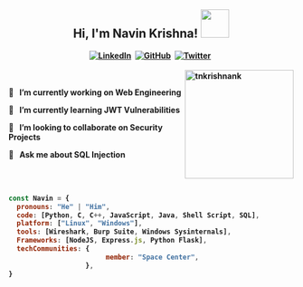 <h2 align="center"><b>Hi, I'm Navin Krishna! <img src="https://media.giphy.com/media/mGcNjsfWAjY5AEZNw6/giphy.gif" width="50"></h2>

<div align="center">
<a href="https://www.linkedin.com/in/tnkrishnank/"><img src="https://img.shields.io/badge/LINKEDIN-0A66C2?logo=Linkedin&style=for-the-badge&logoColor=white" alt="LinkedIn"/></a>&nbsp;
<a href="https://www.github.com/tnkrishnank/"><img src="https://img.shields.io/badge/GITHUB-333333?logo=github&style=for-the-badge&logoColor=white" alt="GitHub"/></a>&nbsp;
<a href="https://www.twitter.com/tnkrishnank/"><img src="https://img.shields.io/badge/TWITTER-1DA1F2?logo=Twitter&style=for-the-badge&logoColor=white" alt="Twitter"/></a>&nbsp;
</div>

<br>

<img align="right" alt="tnkrishnank" src="https://github-readme-stats.vercel.app/api?username=tnkrishnank&show_icons=true&count_private=true&theme=midnight-purple&bg_color=151515&hide_border=true" height="192px"/>

<br>

<p>
  🔭 &nbsp;&nbsp;I’m currently working on Web Engineering
</p>
<p>
  🌱 &nbsp;&nbsp;I’m currently learning JWT Vulnerabilities
</p>
<p>
  👯 &nbsp;&nbsp;I’m looking to collaborate on Security Projects
</p>
<p>
  💬 &nbsp;&nbsp;Ask me about SQL Injection
</p>

<br>
<br>

```javascript
const Navin = {
  pronouns: "He" | "Him",
  code: [Python, C, C++, JavaScript, Java, Shell Script, SQL],
  platform: ["Linux", "Windows"],
  tools: [Wireshark, Burp Suite, Windows Sysinternals],
  Frameworks: [NodeJS, Express.js, Python Flask],
  techCommunities: {
                        member: "Space Center",
                   },
}
```
